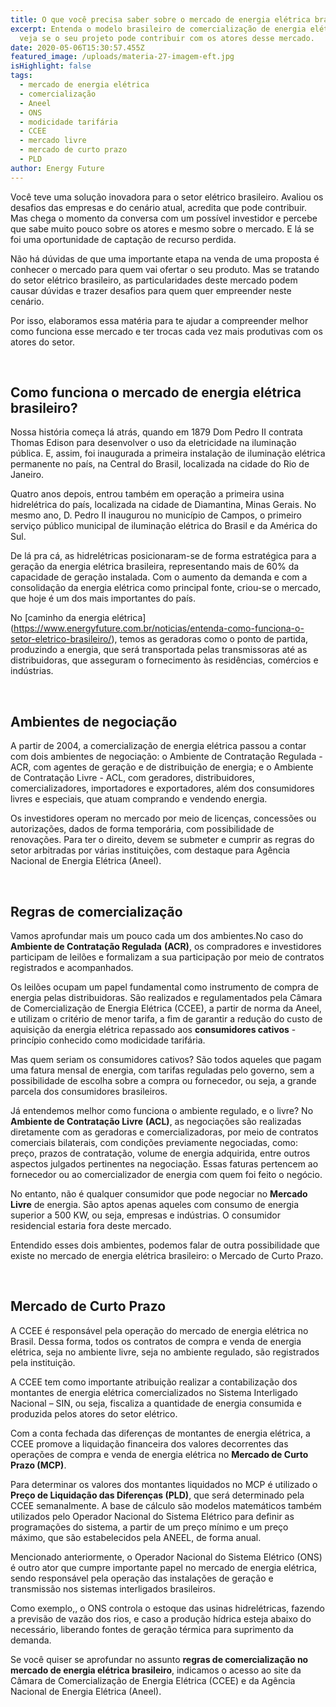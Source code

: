 ```yaml
---
title: O que você precisa saber sobre o mercado de energia elétrica brasileiro
excerpt: Entenda o modelo brasileiro de comercialização de energia elétrica e
  veja se o seu projeto pode contribuir com os atores desse mercado.
date: 2020-05-06T15:30:57.455Z
featured_image: /uploads/materia-27-imagem-eft.jpg
isHighlight: false
tags:
  - mercado de energia elétrica
  - comercialização
  - Aneel
  - ONS
  - modicidade tarifária
  - CCEE
  - mercado livre
  - mercado de curto prazo
  - PLD
author: Energy Future
---
```

Você teve uma solução inovadora para o setor elétrico brasileiro. Avaliou os desafios das empresas e do cenário atual, acredita que pode contribuir. Mas chega o momento da conversa com um possível investidor e percebe que sabe muito pouco sobre os atores e mesmo sobre o mercado. E lá se foi uma oportunidade de captação de recurso perdida.

Não há dúvidas de que uma importante etapa na venda de uma proposta é conhecer o mercado para quem vai ofertar o seu produto. Mas se tratando do setor elétrico brasileiro, as particularidades deste mercado podem causar dúvidas e trazer desafios para quem quer empreender neste cenário.

Por isso, elaboramos essa matéria para te ajudar a compreender melhor como funciona esse mercado e ter trocas cada vez mais produtivas com os atores do setor.

<Br>

## Como funciona o mercado de energia elétrica brasileiro?

Nossa história começa lá atrás, quando em 1879 Dom Pedro II contrata Thomas Edison para desenvolver o uso da eletricidade na iluminação pública. E, assim, foi inaugurada a primeira instalação de iluminação elétrica permanente no país, na Central do Brasil, localizada na cidade do Rio de Janeiro.

Quatro anos depois, entrou também em operação a primeira usina hidrelétrica do país, localizada na cidade de Diamantina, Minas Gerais. No mesmo ano, D. Pedro II inaugurou no município de Campos, o primeiro serviço público municipal de iluminação elétrica do Brasil e da América do Sul.

De lá pra cá, as hidrelétricas posicionaram-se de forma estratégica para a geração da energia elétrica brasileira, representando mais de 60% da capacidade de geração instalada. Com o aumento da demanda e com a consolidação da energia elétrica como principal fonte, criou-se o mercado, que hoje é um dos mais importantes do país.

No []([https://www.energyfuture.com.br/noticias/entenda-como-funciona-o-setor-eletrico-brasileiro](https://www.energyfuture.com.br/noticias/entenda-como-funciona-o-setor-eletrico-brasileiro/))[caminho da energia elétrica](https://www.energyfuture.com.br/noticias/entenda-como-funciona-o-setor-eletrico-brasileiro/), temos as geradoras como o ponto de partida, produzindo a energia, que será transportada pelas transmissoras até as distribuidoras, que asseguram o fornecimento às residências, comércios e indústrias.

<BR>

## Ambientes de negociação

A partir de 2004, a comercialização de energia elétrica passou a contar com dois ambientes de negociação: o Ambiente de Contratação Regulada - ACR, com agentes de geração e de distribuição de energia; e o Ambiente de Contratação Livre - ACL, com geradores, distribuidores, comercializadores, importadores e exportadores, além dos consumidores livres e especiais, que atuam comprando e vendendo energia.

Os investidores operam no mercado por meio de licenças, concessões ou autorizações, dados de forma temporária, com possibilidade de renovações. Para ter o direito, devem se submeter e cumprir as regras do setor arbitradas por várias instituições, com destaque para Agência Nacional de Energia Elétrica (Aneel).

<BR>

## Regras de comercialização

Vamos aprofundar mais um pouco cada um dos ambientes.No caso do **Ambiente de Contratação Regulada** **(ACR)**, os compradores e investidores participam de leilões e formalizam a sua participação por meio de contratos registrados e acompanhados.

Os leilões ocupam um papel fundamental como instrumento de compra de energia pelas distribuidoras. São realizados e regulamentados pela Câmara de Comercialização de Energia Elétrica (CCEE), a partir de norma da Aneel, e utilizam o critério de menor tarifa, a fim de garantir a redução do custo de aquisição da energia elétrica repassado aos **consumidores cativos** -princípio conhecido como modicidade tarifária.

Mas quem seriam os consumidores cativos? São todos aqueles que pagam uma fatura mensal de energia, com tarifas reguladas pelo governo, sem a possibilidade de escolha sobre a compra ou fornecedor, ou seja, a grande parcela dos consumidores brasileiros.

Já entendemos melhor como funciona o ambiente regulado, e o livre? No **Ambiente de Contratação Livre** **(ACL)**, as negociações são realizadas diretamente com as geradoras e comercializadoras, por meio de contratos comerciais bilaterais, com condições previamente negociadas, como: preço, prazos de contratação, volume de energia adquirida, entre outros aspectos julgados pertinentes na negociação. Essas faturas pertencem ao fornecedor ou ao comercializador de energia com quem foi feito o negócio.

No entanto, não é qualquer consumidor que pode negociar no **Mercado Livre** de energia. São aptos apenas aqueles com consumo de energia superior a 500 KW, ou seja, empresas e indústrias. O consumidor residencial estaria fora deste mercado.

Entendido esses dois ambientes, podemos falar de outra possibilidade que existe no mercado de energia elétrica brasileiro: o Mercado de Curto Prazo.

<BR>

## Mercado de Curto Prazo

A CCEE é responsável pela operação do mercado de energia elétrica no Brasil. Dessa forma, todos os contratos de compra e venda de energia elétrica, seja no ambiente livre, seja no ambiente regulado, são registrados pela instituição.

A CCEE tem como importante atribuição realizar a contabilização dos montantes de energia elétrica comercializados no Sistema Interligado Nacional – SIN, ou seja, fiscaliza a quantidade de energia consumida e produzida pelos atores do setor elétrico.

Com a conta fechada das diferenças de montantes de energia elétrica, a CCEE promove a liquidação financeira dos valores decorrentes das operações de compra e venda de energia elétrica no **Mercado de Curto Prazo (MCP)**.

Para determinar os valores dos montantes liquidados no MCP é utilizado o **Preço de Liquidação das Diferenças (PLD)**, que será determinado pela CCEE semanalmente. A base de cálculo são modelos matemáticos também utilizados pelo Operador Nacional do Sistema Elétrico para definir as programações do sistema, a partir de um preço mínimo e um preço máximo, que são estabelecidos pela ANEEL, de forma anual.

Mencionado anteriormente, o Operador Nacional do Sistema Elétrico (ONS) é outro ator que cumpre importante papel no mercado de energia elétrica, sendo responsável pela operação das instalações de geração e transmissão nos sistemas interligados brasileiros.

Como exemplo,, o ONS controla o estoque das usinas hidrelétricas, fazendo a previsão de vazão dos rios, e caso a produção hídrica esteja abaixo do necessário, liberando fontes de geração térmica para suprimento da demanda.

Se você quiser se aprofundar no assunto **regras de comercialização no mercado de energia elétrica brasileiro**, indicamos o acesso ao site da Câmara de Comercialização de Energia Elétrica (CCEE) e da Agência Nacional de Energia Elétrica (Aneel).